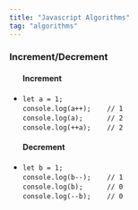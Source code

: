 ```yaml
---
title: "Javascript Algorithms"
tag: "algorithms"
---
```


### Increment/Decrement

<div class="card" id="increment-decrement">
    <ul>
        <h4>Increment</h4>
            <li class="nobullet">
                <code>let a = 1;</code>
                <br>
                <code>console.log(a++); &ensp;&ensp; // 1</code>
                <br>
                <code>console.log(a); &ensp;&ensp;&ensp;&ensp; // 2</code>
                <br>
                <code>console.log(++a); &ensp;&ensp; // 2</code>
            </li>
        <h4>Decrement</h4>
            <li class="nobullet">
                <code>let b = 1;</code>
                <br>
                <code>console.log(b--); &ensp;&ensp; // 1</code>
                <br>
                <code>console.log(b); &ensp;&ensp;&ensp;&ensp; // 0</code>
                <br>
                <code>console.log(--b); &ensp;&ensp; // 0</code>
            </li>
        <!-- <section>Removes new lines at the end of <code>gets</code></section> -->
    </ul>
</div>

<!-- <div class="console-output"></div> -->